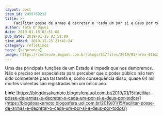 ```yaml
---
layout: post
item_id: 2455769212
title: >-
    Facilitar posse de armas é decretar o "cada um por si e Deus por todos"
author: Tatu D'Oquei
date: 2019-01-15 02:51:00
pub_date: 2019-01-15 02:51:00
time_added: 2019-12-23 21:41:24
category: refletimos
tags: [segurança]
image: https://conteudo.imguol.com.br/blogs/61/files/2019/01/arma-615x300.jpg
---
```


Uma das principais funções de um Estado é impedir que nos demoremos. Não é preciso ser especialista para perceber que o poder público não tem sido competente para tal tarefa e, como consequência disso, quase 64 mil mortes violentas são registradas em um único ano.

**Link:** [https://blogdosakamoto.blogosfera.uol.com.br/2019/01/15/facilitar-posse-de-armas-e-decretar-o-cada-um-por-si-e-deus-por-todos/](https://blogdosakamoto.blogosfera.uol.com.br/2019/01/15/facilitar-posse-de-armas-e-decretar-o-cada-um-por-si-e-deus-por-todos/)

